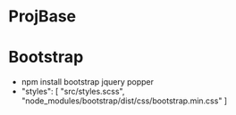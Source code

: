 # ProjBase

# Bootstrap

- npm install bootstrap jquery popper
- "styles": [
  "src/styles.scss",
  "node_modules/bootstrap/dist/css/bootstrap.min.css"
  ]
